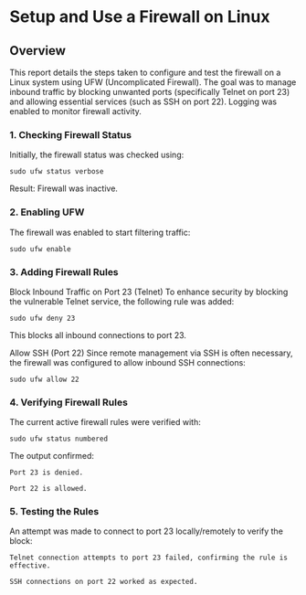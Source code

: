 #  Setup and Use a Firewall on Linux

## Overview
This report details the steps taken to configure and test the firewall on a Linux system using UFW (Uncomplicated Firewall). The goal was to manage inbound traffic by blocking unwanted ports (specifically Telnet on port 23) and allowing essential services (such as SSH on port 22). Logging was enabled to monitor firewall activity.
### 1. Checking Firewall Status
Initially, the firewall status was checked using:

    sudo ufw status verbose

Result: Firewall was inactive.


### 2. Enabling UFW
The firewall was enabled to start filtering traffic:

    sudo ufw enable

### 3. Adding Firewall Rules
Block Inbound Traffic on Port 23 (Telnet)
To enhance security by blocking the vulnerable Telnet service, the following rule was added:

    sudo ufw deny 23

This blocks all inbound connections to port 23.


Allow SSH (Port 22)
Since remote management via SSH is often necessary, the firewall was configured to allow inbound SSH connections:

    sudo ufw allow 22

### 4. Verifying Firewall Rules
The current active firewall rules were verified with:

    sudo ufw status numbered

The output confirmed:

    Port 23 is denied.

    Port 22 is allowed.

### 5. Testing the Rules
An attempt was made to connect to port 23 locally/remotely to verify the block:

    Telnet connection attempts to port 23 failed, confirming the rule is effective.

    SSH connections on port 22 worked as expected.
